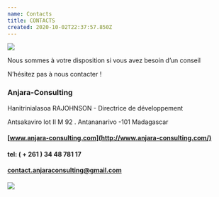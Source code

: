 ```yaml
---
name: Contacts
title: CONTACTS
created: 2020-10-02T22:37:57.850Z
---
```

<div className="container">

<div className="card">

![](/media/img/communities3.jpg)

<div className="card-container">

Nous sommes à votre disposition si vous avez besoin d’un conseil

N’hésitez pas à nous contacter !

### Anjara-Consulting

Hanitrinialasoa RAJOHNSON - Directrice de développement

Antsakaviro lot II M 92 . Antananarivo -101 Madagascar

#### [www.anjara-consulting.com](http://www.anjara-consulting.com/)

#### tel: ( + 261 ) 34 48 781 17

#### [contact.anjaraconsulting@gmail.com](mailto:contact.anjaraconsulting@gmail.com)

![](/media/img/pro4.jpg)

</div>

</div>

</div>